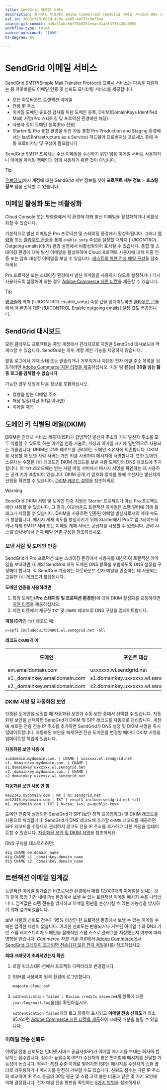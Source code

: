 ```yaml
---
title: SendGrid 이메일 서비스
description: 클라우드 인프라의 Adobe Commerce용 SendGrid 이메일 서비스와 DNS 구성을 테스트하는 방법에 대해 알아봅니다.
exl-id: 30d3c780-603d-4cde-ab65-44f73c04f34d
source-git-commit: b49a51aba56f79b5253eeacb1adf473f42bb8959
workflow-type: tm+mt
source-wordcount: '1090'
ht-degree: 0%

---
```


# SendGrid 이메일 서비스

SendGrid SMTP(Simple Mail Transfer Protocol) 프록시 서비스는 다음을 지원하는 등 아웃바운드 이메일 인증 및 신뢰도 모니터링 서비스를 제공합니다.

* 모든 아웃바운드 트랜잭션 이메일
* 전용 IP 주소
* 이메일 도메인 유효성 검사를 위한 도메인 등록, DKIM(DomainKeys Identified Mail) 서명(Pro 스테이징 및 프로덕션 환경에만 해당)
* 사용자 정의 도메인 등록(Pro 전용)
* Starter 및 Pro 통합 환경을 위한 자동 통합 Pro Production and Staging 환경에서는 IaaS(Infrastructure as a Service) 하드웨어 프로비저닝 프로세스 중에 수동 프로비저닝 및 구성이 필요합니다

SendGrid SMTP 프록시는 수신 이메일을 수신하기 위한 범용 이메일 서버로 사용하거나 이메일 마케팅 캠페인과 함께 사용하기 위한 것이 아닙니다.

>[!TIP]
>
>[온보딩 UI](https://cloud.magento.com)에서 계정에 대한 SendGrid 세부 정보를 찾아 **프로젝트 세부 정보** > **호스팅 정보** 탭을 선택할 수 있습니다.

## 이메일 활성화 또는 비활성화

Cloud Console 또는 명령줄에서 각 환경에 대해 발신 이메일을 활성화하거나 비활성화할 수 있습니다.

기본적으로 발신 이메일은 Pro 프로덕션 및 스테이징 환경에서 활성화됩니다. 그러나 [명령줄](outgoing-emails.md#enable-emails-in-the-cli) 또는 [클라우드 콘솔](outgoing-emails.md#enable-emails-in-the-cloud-console)을 통해 `enable_smtp` 속성을 설정할 때까지 [!UICONTROL Outgoing emails]이(가) 환경 설정에서 비활성화되어 표시될 수 있습니다. 통합 및 스테이징 환경에 대해 발신 이메일을 활성화하여 Cloud 프로젝트 사용자에 대해 이중 인증 또는 암호 재설정 이메일을 보낼 수 있습니다. [테스트를 위한 전자 메일 구성](outgoing-emails.md)을 참조하세요.

Pro 프로덕션 또는 스테이징 환경에서 발신 이메일을 사용하지 않도록 설정하거나 다시 사용하도록 설정해야 하는 경우 [Adobe Commerce 지원 티켓](https://experienceleague.adobe.com/en/docs/commerce-knowledge-base/kb/help-center-guide/magento-help-center-user-guide)을 제출할 수 있습니다.

>[!TIP]
>
>[명령줄](outgoing-emails.md#enable-emails-in-the-cli)에 의해 [!UICONTROL enable_smtp] 속성 값을 업데이트하면 [클라우드 콘솔](outgoing-emails.md#enable-emails-in-the-cloud-console)에서 이 환경에 대한 [!UICONTROL Enable outgoing emails] 설정 값도 변경됩니다.

## SendGrid 대시보드

모든 클라우드 프로젝트는 중앙 계정에서 관리되므로 지원만 SendGrid 대시보드에 액세스할 수 있습니다. SendGrid는 하위 계정 제한 기능을 제공하지 않습니다.

활동 로그에서 게재 상태 또는 반송되거나 거부되거나 차단된 전자 메일 주소 목록을 검토하려면 [Adobe Commerce 지원 티켓을 제출](https://experienceleague.adobe.com/en/docs/commerce-knowledge-base/kb/help-center-guide/magento-help-center-user-guide#submit-ticket)하십시오. 지원 팀 **은(는) 30일 넘는 활동 로그를 검색할 수 없습니다**.

가능한 경우 요청에 다음 정보를 포함하십시오.

* 영향을 받는 이메일 주소
* 해당 일정(지난 30일 이내만)
* 이메일 제목

## 도메인 키 식별된 메일(DKIM)

DKIM은 인터넷 서비스 제공자(ISP)가 합법적인 발신자 주소와 가짜 발신자 주소를 모두 식별할 수 있도록 하는 이메일 인증 기술로, 피싱과 이메일 사기에 일반적으로 사용되는 기술입니다. DKIM은 DNS 레코드를 관리하는 도메인 소유자에 의존합니다. DKIM을 사용할 때 보낸 사람 서버는 개인 키를 사용하여 메시지에 서명합니다. 또한 도메인 소유자는 수정된 `TXT` 레코드인 DKIM 레코드를 보낸 사람 도메인의 DNS 레코드에 추가합니다. 이 `TXT` 레코드에는 받는 사람 메일 서버에서 메시지 서명을 확인하는 데 사용하는 공개 키가 포함되어 있습니다. DKIM 공개 키 암호화 절차를 통해 수신자는 발신자의 신원을 확인할 수 있습니다. [DKIM 레코드 설명](https://docs.sendgrid.com/ui/account-and-settings/dkim-records)을 참조하세요.

>[!WARNING]
>
>SendGrid DKIM 서명 및 도메인 인증 지원은 Starter 프로젝트가 아닌 Pro 프로젝트에만 사용할 수 있습니다. 그 결과, 아웃바운드 트랜잭션 이메일은 스팸 필터에 의해 플래그가 지정될 수 있습니다. DKIM을 사용하면 인증된 이메일 발신자로서의 게재 속도가 향상됩니다. 메시지 게재 속도를 향상시키기 위해 Starter에서 Pro로 업그레이드하거나 자체 SMTP 서버 또는 이메일 게재 서비스 공급자를 사용할 수 있습니다. _관리 시스템 안내서_&#x200B;에서 [전자 메일 연결 구성](https://experienceleague.adobe.com/en/docs/commerce-admin/systems/communications/email-communications)을 참조하십시오.

### 보낸 사람 및 도메인 인증

SendGrid가 Pro 프로덕션 또는 스테이징 환경에서 사용자를 대신하여 트랜잭션 이메일을 보내려면 세 개의 SendGrid 하위 도메인 DNS 항목을 포함하도록 DNS 설정을 구성해야 합니다. 각 SendGrid 계정에는 아웃바운드 전자 메일을 인증하는 데 사용되는 고유한 `TXT` 레코드가 할당됩니다.

**도메인 인증을 사용하려면**:

1. 특정 도메인(**Pro 스테이징 및 프로덕션 환경만**)에 대해 DKIM 활성화를 요청하려면 [지원 티켓](https://experienceleague.adobe.com/en/docs/commerce-knowledge-base/kb/help-center-guide/magento-help-center-user-guide#submit-ticket)을 제출하십시오.
1. 지원 티켓에서 제공한 `TXT` 및 `CNAME` 레코드로 DNS 구성을 업데이트합니다.

**계정 ID가**&#x200B;인 `TXT` 레코드 예:

```text
v=spf1 include:u17504801.wl.sendgrid.net -all
```

**레코드 `CNAME`개 예**:

| 도메인 | 포인트 대상 | 레코드 유형 |
| ---------- | ---------- | ------------- |
| em.emaildomain.com | uxxxxxx.wl.sendgrid.net | CNAME |
| s1._domainkey.emaildomain.com | s1.domainkey.uxxxxxx.wl.sendgrid.net | CNAME |
| s2._domainkey.emaildomain.com | s2.domainkey.uxxxxxx.wl.sendgrid.net | CNAME |

### DKIM 서명 및 자동화된 보안

인증된 도메인을 설정할 때 자동화된 보안과 수동 보안 중에서 선택할 수 있습니다. 자동화된 보안을 선택하면 SendGrid가 DKIM 및 SPF 레코드를 자동으로 관리합니다. 계정에 새로운 전용 전송 IP 주소를 추가하면 SendGrid가 DNS 설정 및 DKIM 서명을 즉시 업데이트합니다. 자동화된 보안을 해제하면 전송 도메인을 변경할 때마다 DKIM 서명을 업데이트할 책임이 있습니다.

**자동화된 보안 사용 예**:

```text
subdomain.mydomain.com. | CNAME | uxxxxxx.wl.sendgrid.net
s1._domainkey.mydomain.com. | CNAME | s1.domainkey.uxxxxxx.wl.sendgrid.net
s2._domainkey.mydomain.com. | CNAME | s2.domainkey.uxxxxxx.wl.sendgrid.net
```

**자동화된 보안 사용 안 함**:

```text
me12345.mydomain.com | MX | mx.sendgrid.net
me12345.mydomain.com | TXT | v=spf1 include:sendgrid.net ~all
m1._mydomain.com | TXT | k=rsa; t=s; p=<public-key>
```

도메인 인증이 설정되면 SendGrid가 SPF(보안 정책 프레임워크) 및 DKIM 레코드를 자동으로 처리합니다. SendGrid가 DNS 레코드에 추가할 `CNAME` 레코드를 제공하면 SPF 레코드를 수동으로 관리하지 않고도 전용 IP 주소를 추가하고 다른 계정을 업데이트할 수 있습니다. [자동화된 보안 및 DKIM 서명](https://docs.sendgrid.com/ui/account-and-settings/dkim-records#automated-security-and-your-dkim-signature)을 참조하세요.

DNS 구성을 테스트하려면:

```
dig CNAME em.domain_name
dig CNAME s1._domainkey.domain_name
dig CNAME s2._domainkey.domain_name
```

## 트랜잭션 이메일 임계값

트랜잭션 이메일 임계값은 비프로덕션 환경에서 매월 12,000개의 이메일을 보내는 것과 같이 특정 기간 내에 Pro 환경에서 보낼 수 있는 트랜잭션 이메일 메시지 수를 나타냅니다. 임계값은 스팸 전송을 방지하고 이메일 평판을 손상시킬 수 있는 가능성을 방지하기 위해 설계되었습니다.

보낸 사람의 신뢰도 점수가 95% 이상인 한 프로덕션 환경에서 보낼 수 있는 이메일 수에는 엄격한 제한이 없습니다. 이러한 신뢰도는 반송되거나 거부된 이메일 수와 DNS 기반 스팸 레지스트리가 도메인을 잠재적인 스팸 소스로 플래그를 지정했는지 여부에 따라 영향을 받습니다. _Commerce 지원 기술 자료_&#x200B;에서 [Adobe Commerce에서 SendGrid 크레딧이 초과되면 전송되지 않은 전자 메일](https://experienceleague.adobe.com/en/docs/commerce-knowledge-base/kb/troubleshooting/miscellaneous/emails-not-being-sent-sendgrid-credits-exceeded)을(를) 참조하십시오.

**최대 크레딧이 초과되었는지 확인**:

1. 로컬 워크스테이션에서 프로젝트 디렉터리로 변경합니다.

1. SSH를 사용하여 원격 환경에 로그인합니다.

   ```bash
   magento-cloud ssh
   ```

1. `authentication failed : Maxium credits exceeded`개 항목에 대한 `/var/log/mail.log`을(를) 확인하십시오.

   `authentication failed`개의 로그 항목이 표시되고 **이메일 전송 신뢰도**&#x200B;가 최소 95개라면 [Adobe Commerce 지원 티켓을 제출](https://experienceleague.adobe.com/en/docs/commerce-knowledge-base/kb/help-center-guide/magento-help-center-user-guide#submit-ticket)하여 크레딧 배분을 늘릴 수 있습니다.

### 이메일 전송 신뢰도

이메일 전송 신뢰도는 인터넷 서비스 공급자(ISP)가 이메일 메시지를 보내는 회사에 할당하는 점수입니다. 점수가 높을수록 ISP가 수신자의 받은 편지함에 메시지를 전달할 가능성이 높습니다. 점수가 특정 수준 아래로 떨어지면 ISP는 메시지를 수신자의 스팸 폴더로 라우팅하거나 메시지를 완전히 거부할 수도 있습니다. 신뢰도 점수는 다른 IP 주소와 비교하여 IP 주소 등급의 30일 평균 및 스팸 고객 불만 비율과 같은 몇 가지 요인에 의해 결정됩니다. 전자 메일 전송 평판을 확인하는 [8가지 방법](https://sendgrid.com/en-us/blog/5-ways-check-sending-reputation)을 참조하세요.
